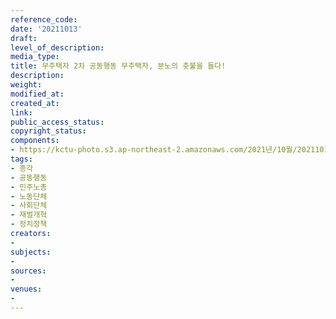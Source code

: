 ```yaml
---
reference_code: 
date: '20211013'
draft: 
level_of_description: 
media_type: 
title: 무주택자 2차 공동행동 무주택자, 분노의 촛불을 들다!
description: 
weight: 
modified_at: 
created_at: 
link: 
public_access_status: 
copyright_status: 
components:
- https://kctu-photo.s3.ap-northeast-2.amazonaws.com/2021년/10월/20211013-무주택자+2차+공동행동+무주택자,+분노의+촛불을+들다!_종각_공동행동_민주노총_노동단체_사회단체_재벌개혁_정치정책/_5D40061.jpg
tags:
- 종각
- 공동행동
- 민주노총
- 노동단체
- 사회단체
- 재벌개혁
- 정치정책
creators:
- 
subjects:
- 
sources:
- 
venues:
- 
---
```

